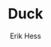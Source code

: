 ---
title: 'Duck'
author: [Erik Hess]
categories: [ideas]
tags: [parenting, gallery]
banner: duck.jpg
caption: 
type: image
---